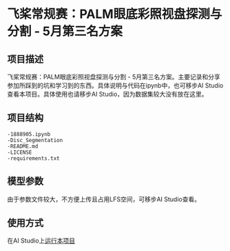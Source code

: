 # 飞桨常规赛：PALM眼底彩照视盘探测与分割 - 5月第三名方案

## 项目描述

飞桨常规赛：PALM眼底彩照视盘探测与分割 - 5月第三名方案。主要记录和分享参加所踩到的坑和学习到的东西。具体说明与代码在ipynb中，也可移步AI Studio查看本项目。具体使用也请移步AI Studio，因为数据集较大没有放在这里。

## 项目结构

```
-1888905.ipynb
-Disc_Segmentation
-README.md
-LICENSE
-requirements.txt
```

## 模型参数

由于参数文件较大，不方便上传且占用LFS空间，可移步AI Studio查看。

## 使用方式

在AI Studio上[运行本项目](https://aistudio.baidu.com/aistudio/projectdetail/1888905)
